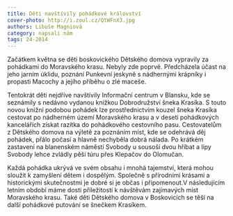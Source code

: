 ```yaml
---
title: Děti navštívily pohádkové království
cover-photo: http://i.zoul.cz/QtWFnX3.jpg
authors: Libuše Magniová
category: napsali nám
tags: 24-2014 
---
```


Začátkem května se děti boskovického Dětského domova vypravily za pohádkami do Moravského krasu. Nebyly zde poprvé. Předcházela účast na jeho jarním úklidu, poznání Punkevní jeskyně s nádhernými krápníky i propasti Macochy a jejího příběhu o zlé maceše.

Tentokrát děti nejdříve navštívily Informační centrum v Blansku, kde se seznámily s nedávno vydanou knížkou Dobrodružství šneka Krasíka. S touto novou knižní podobou pohádek lze prostřednictvím kouzel šneka Krasíka cestovat po nádherném území Moravského krasu a v deseti pohádkových kancelářích získat razítka do pohádkového cestovního pasu. Cestovatelům z Dětského domova na výletě za poznáním míst, kde se odehrává děj pohádek, přálo počasí a hlavně nechyběla dobrá nálada. Po krátkém zastavení na blanenském náměstí Svobody u sousoší dvou hříbat a lípy Svobody lehce zvládly pěší túru přes Klepačov do Olomučan. 

Každá pohádka ukrývá ve svém obsahu i mnohá tajemství, která mohou sloužit k zamyšlení dětem i dospělým. Společně s přírodními krásami a historickými skutečnostmi je dobré si je občas i připomenout.V následujícím letním období máme dosti příležitostí k návštěvám zajímavých míst Moravského krasu. Také děti Dětského domova v Boskovicích se těší na další pohádkové putování se šnečkem Krasíkem.